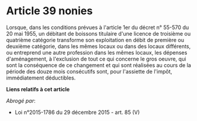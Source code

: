 # Article 39 nonies

Lorsque, dans les conditions prévues à l'article 1er du décret n° 55-570 du 20 mai 1955, un débitant de boissons titulaire
d'une licence de troisième ou quatrième catégorie transforme son exploitation en débit de première ou deuxième catégorie,
dans les mêmes locaux ou dans des locaux différents, ou entreprend une autre profession dans les mêmes locaux, les dépenses
d'aménagement, à l'exclusion de tout ce qui concerne le gros oeuvre, qui sont la conséquence de ce changement et qui sont
réalisées au cours de la période des douze mois consécutifs sont, pour l'assiette de l'impôt, immédiatement déductibles.

**Liens relatifs à cet article**

_Abrogé par_:

  - Loi n°2015-1786 du 29 décembre 2015 - art. 85 (V)
